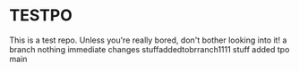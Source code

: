 # TESTPO
This is a test repo. Unless you're really bored, don't bother looking into it! 
a branch nothing 
immediate changes
stuffaddedtobrranch1111
stuff added tpo main
